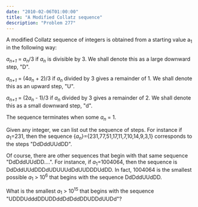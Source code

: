 ```yaml
---
date: "2010-02-06T01:00:00"
title: "A Modified Collatz sequence"
description: "Problem 277"
---
```


<p>
A modified Collatz sequence of integers is obtained from a starting value a<sub>1</sub> in the following way:</p>
<p>
<var>a<sub>n+1</sub></var> = <var>a<sub>n</sub></var>/3 if <var>a<sub>n</sub></var> is divisible by 3. We shall denote this as a large downward step, "D".</p>
<p>
<var>a<sub>n+1</sub></var> = (4<var>a<sub>n</sub></var> + 2)/3 if <var>a<sub>n</sub></var> divided by 3 gives a remainder of 1. We shall denote this as an upward step, "U".
</p>
<p>
<var>a<sub>n+1</sub></var> = (2<var>a<sub>n</sub></var> - 1)/3 if <var>a<sub>n</sub></var> divided by 3 gives a remainder of 2. We shall denote this as a small downward step, "d".
</p>
<p>
The sequence terminates when some <var>a<sub>n</sub></var> = 1.
</p>
<p>
Given any integer, we can list out the sequence of steps.
For instance if <var>a</var><sub>1</sub>=231, then the sequence {<var>a<sub>n</sub></var>}={231,77,51,17,11,7,10,14,9,3,1} corresponds to the steps "DdDddUUdDD".
</p>
<p>
Of course, there are other sequences that begin with that same sequence "DdDddUUdDD....".
For instance, if <var>a</var><sub>1</sub>=1004064, then the sequence is DdDddUUdDDDdUDUUUdDdUUDDDUdDD.
In fact, 1004064 is the smallest possible <var>a</var><sub>1</sub> &gt; 10<sup>6</sup> that begins with the sequence DdDddUUdDD.
</p>
<p>
What is the smallest <var>a</var><sub>1</sub> &gt; 10<sup>15</sup> that begins with the sequence "UDDDUdddDDUDDddDdDddDDUDDdUUDd"?
</p>

